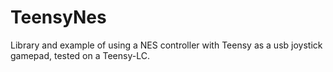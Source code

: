# TeensyNes
Library and example of using a NES controller with Teensy as a usb joystick gamepad, tested on a Teensy-LC. 
